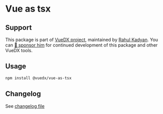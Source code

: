 # Vue as tsx



## Support

This package is part of [VueDX project](https://github.com/znck/vue-developer-experience), maintained by [Rahul Kadyan](https://github.com/znck). You can [💖 sponsor him](https://github.com/sponsors/znck) for continued development of this package and other VueDX tools.

## Usage

```bash
npm install @vuedx/vue-as-tsx
```

<!-- #region API-DOCS -->
<!-- #region API-DOCS -->

## Changelog

See [changelog file](./CHANGELOG.md)
